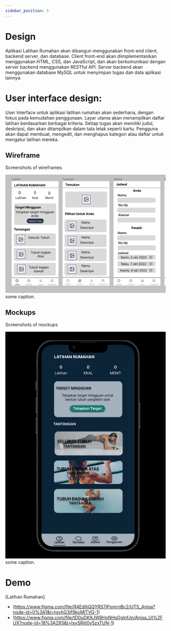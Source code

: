 ```yaml
---
sidebar_position: 3
---
```


# Design

Aplikasi Latihan Rumahan akan dibangun menggunakan front-end client, backend server, dan database. Client front-end akan diimplementasikan menggunakan HTML, CSS, dan JavaScript, dan akan berkomunikasi dengan server backend menggunakan RESTful API. Server backend akan menggunakan database MySQL untuk menyimpan tugas dan data aplikasi lainnya.

# User interface design:

User Interface untuk aplikasi latihan rumahan akan sederhana, dengan fokus pada kemudahan penggunaan. Layar utama akan menampilkan daftar latihan berdasarkan berbagai kriteria. Setiap tugas akan memiliki judul, deskripsi, dan akan ditampilkan dalam tata letak seperti kartu. Pengguna akan dapat membuat, mengedit, dan menghapus kategori atau daftar untuk mengatur latihan mereka.

## Wireframe

Screenshots of wireframes

![1](./img/wireframe.png)
some caption.

## Mockups

Screenshots of mockups

![2](./img/mockup.png)
some caption.

# Demo
[Latihan Rumahan]
- (https://www.figma.com/file/R4EdIliQQYRS7jPsmrnBc2/UTS_Anisa?node-id=0%3A1&t=tgvhG3if9koMlTVG-1)
- (https://www.figma.com/file/tD0uDK9JWBHsNHsGgInfJn/Anisa_UI%2FUX?node-id=18%3A293&t=IxySRiit0v5zxTUN-1)